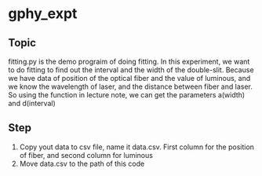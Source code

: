 # gphy_expt

## Topic
fitting.py is the demo prograim of doing fitting. In this experiment, we want to do fitting to find out the interval and the width of the double-slit.
Because we have data of position of the optical fiber and the value of luminous, and we know the wavelength of laser, and the distance between fiber and laser. So using the function in lecture note, we can get the parameters a(width) and d(interval) 

## Step
1. Copy yout data to csv file, name it data.csv. First column for the position of fiber, and second column for luminous
2. Move data.csv to the path of this code
